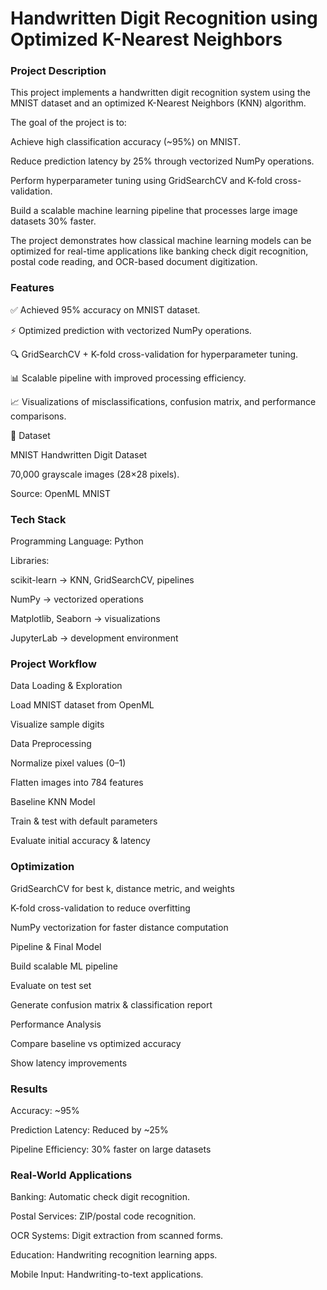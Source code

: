 # Handwritten Digit Recognition using Optimized K-Nearest Neighbors
###  Project Description

This project implements a handwritten digit recognition system using the MNIST dataset and an optimized K-Nearest Neighbors (KNN) algorithm.

The goal of the project is to:

Achieve high classification accuracy (~95%) on MNIST.

Reduce prediction latency by 25% through vectorized NumPy operations.

Perform hyperparameter tuning using GridSearchCV and K-fold cross-validation.

Build a scalable machine learning pipeline that processes large image datasets 30% faster.

The project demonstrates how classical machine learning models can be optimized for real-time applications like banking check digit recognition, postal code reading, and OCR-based document digitization.

### Features

✅ Achieved 95% accuracy on MNIST dataset.

⚡ Optimized prediction with vectorized NumPy operations.

🔍 GridSearchCV + K-fold cross-validation for hyperparameter tuning.

📊 Scalable pipeline with improved processing efficiency.

📈 Visualizations of misclassifications, confusion matrix, and performance comparisons.

📂 Dataset

MNIST Handwritten Digit Dataset

70,000 grayscale images (28×28 pixels).

Source: OpenML MNIST

###  Tech Stack

Programming Language: Python

Libraries:

scikit-learn → KNN, GridSearchCV, pipelines

NumPy → vectorized operations

Matplotlib, Seaborn → visualizations

JupyterLab → development environment

### Project Workflow

Data Loading & Exploration

Load MNIST dataset from OpenML

Visualize sample digits

Data Preprocessing

Normalize pixel values (0–1)

Flatten images into 784 features

Baseline KNN Model

Train & test with default parameters

Evaluate initial accuracy & latency

### Optimization

GridSearchCV for best k, distance metric, and weights

K-fold cross-validation to reduce overfitting

NumPy vectorization for faster distance computation

Pipeline & Final Model

Build scalable ML pipeline

Evaluate on test set

Generate confusion matrix & classification report

Performance Analysis

Compare baseline vs optimized accuracy

Show latency improvements

### Results

Accuracy: ~95%

Prediction Latency: Reduced by ~25%

Pipeline Efficiency: 30% faster on large datasets

### Real-World Applications

Banking: Automatic check digit recognition.

Postal Services: ZIP/postal code recognition.

OCR Systems: Digit extraction from scanned forms.

Education: Handwriting recognition learning apps.

Mobile Input: Handwriting-to-text applications.
